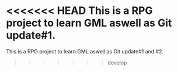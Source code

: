 <<<<<<< HEAD
This is a RPG project to learn GML aswell as Git update#1.
=======
This is a RPG project to learn GML aswell as Git update#1 and #2.
>>>>>>> develop
